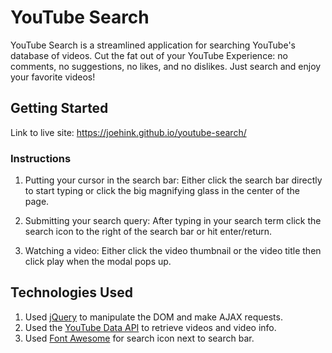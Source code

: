 # YouTube Search

YouTube Search is a streamlined application for searching YouTube's database of videos. Cut the fat out of your YouTube Experience: no comments, no suggestions, no likes, and no dislikes. Just search and enjoy your favorite videos!

## Getting Started

Link to live site: https://joehink.github.io/youtube-search/

### Instructions

  1. Putting your cursor in the search bar: Either click the search bar directly to start typing or click the big magnifying glass in the center of the page.

  2. Submitting your search query: After typing in your search term click the search icon to the right of the search bar or hit enter/return.

  3. Watching a video: Either click the video thumbnail or the video title then click play when the modal pops up.

## Technologies Used

  1. Used [jQuery](https://jquery.com/) to manipulate the DOM and make AJAX requests.
  2. Used the [YouTube Data API](https://developers.google.com/youtube/v3/) to retrieve videos and video info.
  3. Used [Font Awesome](https://fontawesome.com/) for search icon next to search bar.

